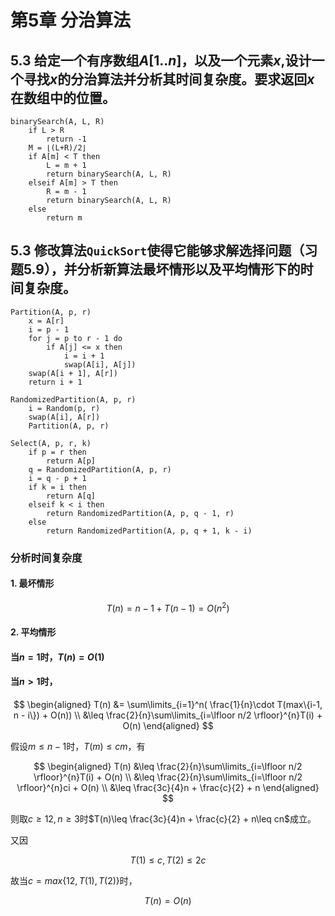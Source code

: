 # 第5章 分治算法

## 5.3 给定一个有序数组$A[1..n]$，以及一个元素$x$,设计一个寻找$x$的分治算法并分析其时间复杂度。要求返回$x$在数组中的位置。

```vbscript
binarySearch(A, L, R)
    if L > R
        return -1
    M = ⌊(L+R)/2⌋
    if A[m] < T then 
        L = m + 1
        return binarySearch(A, L, R)
    elseif A[m] > T then
        R = m - 1
        return binarySearch(A, L, R)
    else
        return m
```

## 5.3 修改算法`QuickSort`使得它能够求解选择问题（习题5.9），并分析新算法最坏情形以及平均情形下的时间复杂度。

```vbscript
Partition(A, p, r)
    x = A[r]
    i = p - 1
    for j = p to r - 1 do
        if A[j] <= x then
            i = i + 1
            swap(A[i], A[j])
    swap(A[i + 1], A[r])
    return i + 1
```

```vbscript
RandomizedPartition(A, p, r)
    i = Random(p, r)
    swap(A[i], A[r])
    Partition(A, p, r)

```

```vbscript
Select(A, p, r, k)
    if p = r then
        return A[p]
    q = RandomizedPartition(A, p, r)
    i = q - p + 1
    if k = i then 
        return A[q]
    elseif k < i then
        return RandomizedPartition(A, p, q - 1, r)
    else 
        return RandomizedPartition(A, p, q + 1, k - i)
```

### 分析时间复杂度

#### 1. 最坏情形

$$T(n) = n - 1 + T(n - 1) = O(n^2)$$

#### 2. 平均情形

#### 当$n=1$时，$T(n) = O(1)$
#### 当$n>1$时，

$$
\begin{aligned}
 T(n) &= \sum\limits_{i=1}^n( \frac{1}{n}\cdot T(max\{i-1, n - i\}) + O(n))  \\
 &\leq \frac{2}{n}\sum\limits_{i=\lfloor n/2 \rfloor}^{n}T(i) + O(n)
\end{aligned}
$$

假设$m\leq n - 1$时，$T(m) \leq cm$，有

$$
\begin{aligned}
 T(n) 
 &\leq \frac{2}{n}\sum\limits_{i=\lfloor n/2 \rfloor}^{n}T(i) + O(n) \\
 &\leq \frac{2}{n}\sum\limits_{i=\lfloor n/2 \rfloor}^{n}ci + O(n) \\
 &\leq \frac{3c}{4}n + \frac{c}{2} + n
\end{aligned}
$$

则取$c\geq 12, n\geq 3$时$T(n)\leq \frac{3c}{4}n + \frac{c}{2} + n\leq cn$成立。

又因

$$T(1)\leq c, T(2)\leq 2c$$

故当$c=max\{12, T(1), T(2)\}$时，

$$T(n)=O(n)$$